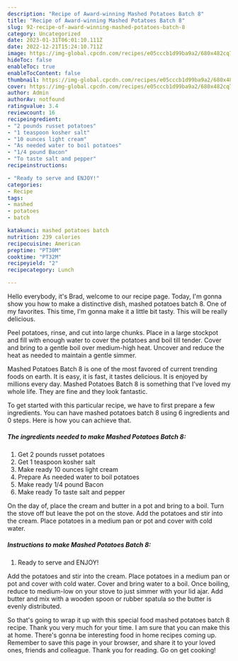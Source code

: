 ```yaml
---
description: "Recipe of Award-winning Mashed Potatoes Batch 8"
title: "Recipe of Award-winning Mashed Potatoes Batch 8"
slug: 92-recipe-of-award-winning-mashed-potatoes-batch-8
category: Uncategorized
date: 2023-01-31T06:01:10.111Z
date: 2022-12-21T15:24:10.711Z
image: https://img-global.cpcdn.com/recipes/e05cccb1d99ba9a2/680x482cq70/mashed-potatoes-batch-8-recipe-main-photo.jpg
hideToc: false
enableToc: true
enableTocContent: false
thumbnail: https://img-global.cpcdn.com/recipes/e05cccb1d99ba9a2/680x482cq70/mashed-potatoes-batch-8-recipe-main-photo.jpg
cover: https://img-global.cpcdn.com/recipes/e05cccb1d99ba9a2/680x482cq70/mashed-potatoes-batch-8-recipe-main-photo.jpg
author: Admin
authorAv: notfound
ratingvalue: 3.4
reviewcount: 16
recipeingredient:
- "2 pounds russet potatoes"
- "1 teaspoon kosher salt"
- "10 ounces light cream"
- "As needed water to boil potatoes"
- "1/4 pound Bacon"
- "To taste salt and pepper"
recipeinstructions:

- "Ready to serve and ENJOY!"
categories:
- Recipe
tags:
- mashed
- potatoes
- batch

katakunci: mashed potatoes batch 
nutrition: 239 calories
recipecuisine: American
preptime: "PT30M"
cooktime: "PT32M"
recipeyield: "2"
recipecategory: Lunch

---
```



Hello everybody, it's Brad, welcome to our recipe page. Today, I'm gonna show you how to make a distinctive dish, mashed potatoes batch 8. One of my favorites. This time, I'm gonna make it a little bit tasty. This will be really delicious.

Peel potatoes, rinse, and cut into large chunks. Place in a large stockpot and fill with enough water to cover the potatoes and boil till tender. Cover and bring to a gentle boil over medium-high heat. Uncover and reduce the heat as needed to maintain a gentle simmer.

Mashed Potatoes Batch 8 is one of the most favored of current trending foods on earth. It is easy, it is fast, it tastes delicious. It is enjoyed by millions every day. Mashed Potatoes Batch 8 is something that I've loved my whole life. They are fine and they look fantastic.


To get started with this particular recipe, we have to first prepare a few ingredients. You can have mashed potatoes batch 8 using 6 ingredients and 0 steps. Here is how you can achieve that.

<!--inarticleads1-->

##### The ingredients needed to make Mashed Potatoes Batch 8:

1. Get 2 pounds russet potatoes
1. Get 1 teaspoon kosher salt
1. Make ready 10 ounces light cream
1. Prepare As needed water to boil potatoes
1. Make ready 1/4 pound Bacon
1. Make ready To taste salt and pepper


On the day of, place the cream and butter in a pot and bring to a boil. Turn the stove off but leave the pot on the stove. Add the potatoes and stir into the cream. Place potatoes in a medium pan or pot and cover with cold water. 

<!--inarticleads2-->

##### Instructions to make Mashed Potatoes Batch 8:


1. Ready to serve and ENJOY!

Add the potatoes and stir into the cream. Place potatoes in a medium pan or pot and cover with cold water. Cover and bring water to a boil. Once boiling, reduce to medium-low on your stove to just simmer with your lid ajar. Add butter and mix with a wooden spoon or rubber spatula so the butter is evenly distributed. 

So that's going to wrap it up with this special food mashed potatoes batch 8 recipe. Thank you very much for your time. I am sure that you can make this at home. There's gonna be interesting food in home recipes coming up. Remember to save this page in your browser, and share it to your loved ones, friends and colleague. Thank you for reading. Go on get cooking!
